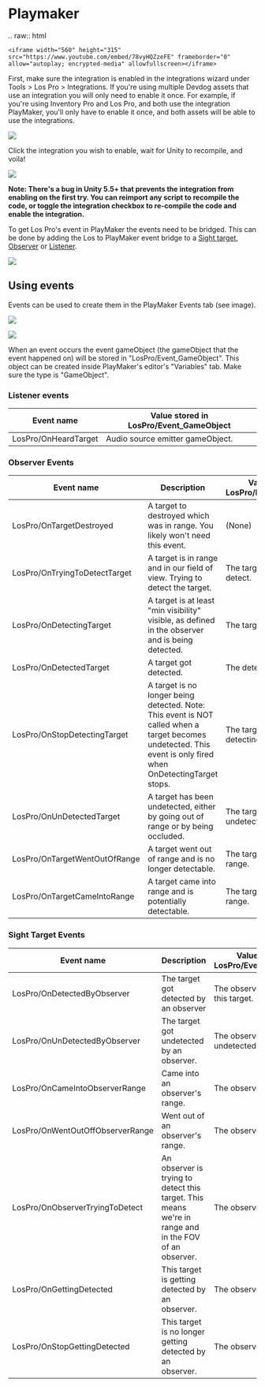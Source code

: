 # Playmaker

.. raw:: html

	<iframe width="560" height="315" src="https://www.youtube.com/embed/78vyHQZzeFE" frameborder="0" allow="autoplay; encrypted-media" allowfullscreen></iframe>

First, make sure the integration is enabled in the integrations wizard under Tools > Los Pro > Integrations. If you're using multiple Devdog assets that use an integration you will only need to enable it once. For example, if you're using Inventory Pro and Los Pro, and both use the integration PlayMaker, you'll only have to enable it once, and both assets will be able to use the integrations.

![](Assets/Integrations.png)

Click the integration you wish to enable, wait for Unity to recompile, and voila!

![](Assets/IntegrationsWindow.png)

**Note: There's a bug in Unity 5.5+ that prevents the integration from enabling on the first try. You can reimport any script to recompile the code, or toggle the integration checkbox to re-compile the code and enable the integration.**

To get Los Pro's event in PlayMaker the events need to be bridged. This can be done by adding the Los to PlayMaker event bridge to a  [Sight target](../Components/SightTarget.md),  [Observer](../Components/Observer.md) or  [Listener](../Components/Listener.md).

![](Assets/IntegrationsWindow.png)

## Using events

Events can be used to create them in the PlayMaker Events tab (see image).

![](Assets/UsingEvents1.png)

![](Assets/UsingEvents2.png)


When an event occurs the event gameObject (the gameObject that the event happened on) will be stored in "LosPro/Event_GameObject". This object can be created inside PlayMaker's editor's "Variables" tab. Make sure the type is "GameObject".

### Listener events

| Event name | Value stored in LosPro/Event_GameObject |
| --- | --- |
| LosPro/OnHeardTarget | Audio source emitter gameObject. |

### Observer Events

| Event name | Description | Value stored in LosPro/Event_GameObject |
| --- | --- | --- |
| LosPro/OnTargetDestroyed | A target to destroyed which was in range. You likely won't need this event. | (None) |
| LosPro/OnTryingToDetectTarget | A target is in range and in our field of view. Trying to detect the target. | The target we're trying to detect. |
| LosPro/OnDetectingTarget | A target is at least "min visibility" visible, as defined in the observer and is being detected. | The target we're detecting. |
| LosPro/OnDetectedTarget | A target got detected. | The detected target |
| LosPro/OnStopDetectingTarget | A target is no longer being detected. Note: This event is NOT called when a target becomes undetected. This event is only fired when OnDetectingTarget stops. | The target we've stopped detecting. |
| LosPro/OnUnDetectedTarget | A target has been undetected, either by going out of range or by being occluded. | The target that has been undetected. |
| LosPro/OnTargetWentOutOfRange | A target went out of range and is no longer detectable. | The target that went out of range. |
| LosPro/OnTargetCameIntoRange | A target came into range and is potentially detectable. | The target that came into range. |

### Sight Target Events

| Event name | Description | Value stored in LosPro/Event_GameObject |
| --- | --- | --- |
| LosPro/OnDetectedByObserver | The target got detected by an observer | The observer that detected this target. |
| LosPro/OnUnDetectedByObserver | The target got undetected by an observer. | The observer that undetected this target. |
| LosPro/OnCameIntoObserverRange | Came into an observer's range. | The observer |
| LosPro/OnWentOutOffObserverRange | Went out of an observer's range. | The observer |
| LosPro/OnObserverTryingToDetect | An observer is trying to detect this target. This means we're in range and in the FOV of an observer. | The observer |
| LosPro/OnGettingDetected | This target is getting detected by an observer. | The observer |
| LosPro/OnStopGettingDetected | This target is no longer getting detected by an observer. | The observer |